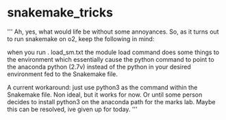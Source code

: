 # snakemake_tricks

'''
Ah, yes, what would life be without some annoyances. So, as it turns out to run snakemake on o2, keep the following in mind:

when you run . load_sm.txt the module load command does some things to the environment which essentially cause the python
command to point to the anaconda python (2.7v) instead of the python in your desired environment fed to the Snakemake file.

A current workaround: just use python3 as the command within the Snakemake file. Non ideal, but it works for now. Or until some
person decides to install python3 on the anaconda path for the marks lab. Maybe this can be resolved, ive given up for today.
'''
